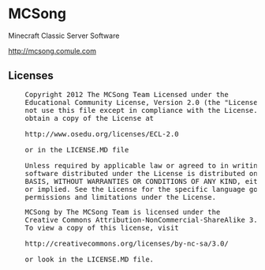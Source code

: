 MCSong
======
Minecraft Classic Server Software

http://mcsong.comule.com


Licenses
---------------------------------
<pre>
	Copyright 2012 The MCSong Team Licensed under the
	Educational Community License, Version 2.0 (the "License"); you may
	not use this file except in compliance with the License. You may
	obtain a copy of the License at
	
	http://www.osedu.org/licenses/ECL-2.0
	
	or in the LICENSE.MD file
	
	Unless required by applicable law or agreed to in writing,
	software distributed under the License is distributed on an "AS IS"
	BASIS, WITHOUT WARRANTIES OR CONDITIONS OF ANY KIND, either express
	or implied. See the License for the specific language governing
	permissions and limitations under the License.
</pre>
<pre>
	MCSong by The MCSong Team is licensed under the
	Creative Commons Attribution-NonCommercial-ShareAlike 3.0 Unported License.
	To view a copy of this license, visit
	
	http://creativecommons.org/licenses/by-nc-sa/3.0/
	
	or look in the LICENSE.MD file.
</pre>